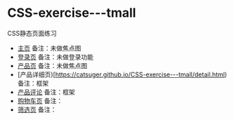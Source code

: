 # CSS-exercise---tmall
CSS静态页面练习
* [主页](https://catsuger.github.io/CSS-exercise---tmall/#)
备注：未做焦点图
* [登录页](https://catsuger.github.io/CSS-exercise---tmall/login.html)
备注：未做登录功能
* [产品页](https://catsuger.github.io/CSS-exercise---tmall/Product.html)
备注：未做焦点图
* [产品详细页)[https://catsuger.github.io/CSS-exercise---tmall/detail.html)
备注：框架
* [产品评论](https://catsuger.github.io/CSS-exercise---tmall/comment.html)
备注：框架
* [购物车页](https://catsuger.github.io/CSS-exercise---tmall/shopcar.html)
备注：
* [筛选页](https://catsuger.github.io/CSS-exercise---tmall/Select.html)
备注：
